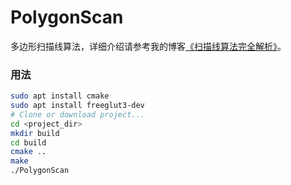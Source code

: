 # PolygonScan

多边形扫描线算法，详细介绍请参考我的博客[《扫描线算法完全解析》](https://www.jianshu.com/p/d9be99077c2b)。

### 用法
```bash
sudo apt install cmake
sudo apt install freeglut3-dev
# Clone or download project...
cd <project_dir>
mkdir build
cd build
cmake ..
make
./PolygonScan
```